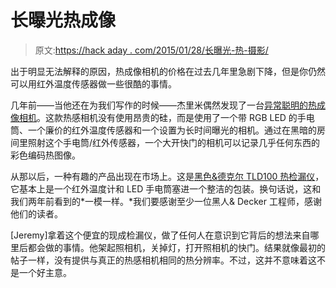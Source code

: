 # 长曝光热成像

> 原文:[https://hack aday . com/2015/01/28/长曝光-热-摄影/](https://hackaday.com/2015/01/28/long-exposure-thermal-photography/)

出于明显无法解释的原因，热成像相机的价格在过去几年里急剧下降，但是你仍然可以用红外温度传感器做一些很酷的事情。

几年前——当他还在为我们写作的时候——杰里米偶然发现了一台[异常聪明的热成像相机](http://hackaday.com/2013/01/03/an-absurdly-clever-thermal-imaging-camera/)。这款热感相机没有使用昂贵的硅，而是使用了一个带 RGB LED 的手电筒、一个廉价的红外温度传感器和一个设置为长时间曝光的相机。通过在黑暗的房间里照射这个手电筒/红外传感器，一个大开快门的相机可以记录几乎任何东西的彩色编码热图像。

从那以后，一种有趣的产品出现在市场上。这是[黑色&德克尔 TLD100 热检漏仪](http://www.blackanddecker.com/power-tools/TLD100.aspx)，它基本上是一个红外温度计和 LED 手电筒塞进一个整洁的包装。换句话说，这和我们两年前看到的*一模一样。*我们要感谢至少一位黑人& Decker 工程师，感谢他们的读者。

[Jeremy]拿着这个便宜的现成检漏仪，做了任何人在意识到它背后的想法来自哪里后都会做的事情。他架起照相机，关掉灯，打开照相机的快门。结果就像最初的帖子一样，没有提供与真正的热感相机相同的热分辨率。不过，这并不意味着这不是一个好主意。